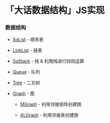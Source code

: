 # 「大话数据结构」JS实现

### 数据结构

- [SqList](SqList) - 顺序表

- [LinkList](LinkList) - 链表

- [SqStack](SqStack) - 栈 & 利用栈进行四则运算

- [Queue](Queue) - 队列

- [Tree](Tree) - 二叉树

- [Graph](Graph) - 图

  - [MGraph](Graph/MGraph.js) - 利用邻接矩阵创建图

  - [ALGraph](Graph/ALGraph.js) - 利用邻接表创建图